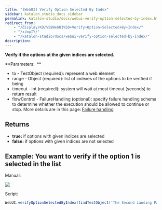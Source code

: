```yaml
---
title: "[WebUI] Verify Option Selected By Index"
sidebar: katalon_studio_docs_sidebar
permalink: katalon-studio/docs/webui-verify-option-selected-by-index.html
redirect_from:
    - "/display/KD/%5BWebUI%5D+Verify+Option+Selected+By+Index/"
    - "/x/mpIY/"
    - "/katalon-studio/docs/webui-verify-option-selected-by-index/"
description:
---
```

**Verify if the options at the given indices are selected.**

**Parameters:  **

*   to - TestObject (required): represent a web element
*   range - Object (required): list of indexes of the options to be verified if being
*   timeout - int (requiredl): system will wait at most timeout (seconds) to return result
*   flowControl - FailureHandling (optional): specify failure handling schema to determine whether the execution should be allowed to continue or stop. More details are in this page: [Failure handling](/x/qAAM)

Returns
-------

*   **true:** if options with given indices are selected
*   **false:** if options with given indices are not selected

Example: You want to verify if the option 1 is selected in the list
-------------------------------------------------------------------

Manual: 

![](../../images/katalon-studio/docs/webui-verify-option-selected-by-index/image2016-8-15-193A283A13.png)

Script:

```groovy
WebUI.verifyOptionSelectedByIndex(findTestObject('The Second Landing Page/select_js-intent'), 1, 2)
```